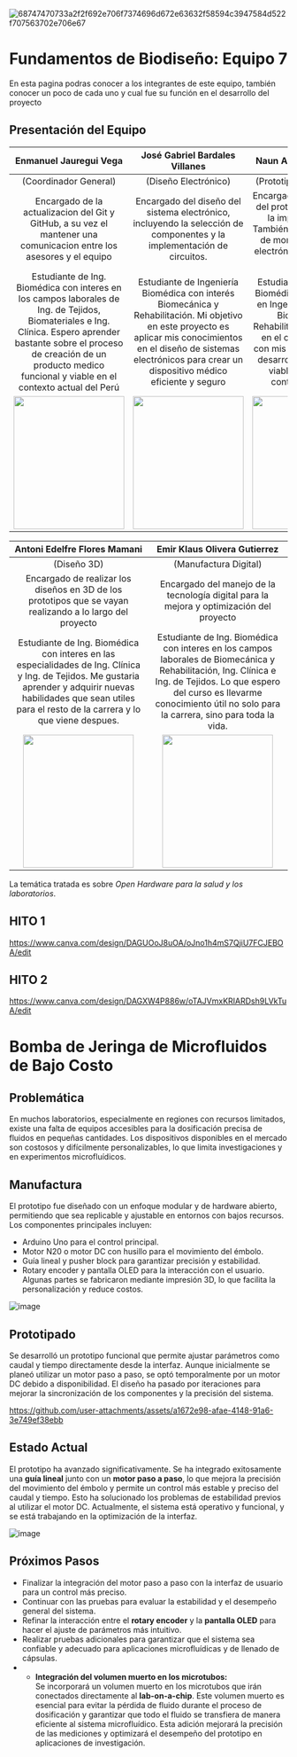 ![68747470733a2f2f692e706f7374696d672e63632f58594c3947584d522f707563702e706e67](https://github.com/user-attachments/assets/f5917d88-32cc-4da6-9d7f-f75349cf09a3)

# Fundamentos de Biodiseño: Equipo 7
En esta pagina podras conocer a los integrantes de este equipo, también conocer un poco de cada uno y cual fue su función en el desarrollo del proyecto
## Presentación del Equipo

|Enmanuel Jauregui Vega | José Gabriel Bardales Villanes | Naun Aldair Cari Quispe |
|:---:|:---:|:---:|
| (Coordinador General) | (Diseño Electrónico) | (Prototipado Electrónico) |
|Encargado de la actualizacion del Git y GitHub, a su vez el mantener una comunicacion entre los asesores y el equipo|Encargado del diseño del sistema electrónico, incluyendo la selección de componentes y la implementación de circuitos.|Encargado del ensamblaje del prototipo, incluyendo la impresión en 3D. También seré responsable de montar los circuitos electrónicos a lo largo del proyecto|
|Estudiante de Ing. Biomédica con interes en los campos laborales de Ing. de Tejidos, Biomateriales e Ing. Clínica. Espero aprender bastante sobre el proceso de creación de un producto medico funcional y viable en el contexto actual del Perú|Estudiante de Ingeniería Biomédica con interés Biomecánica y Rehabilitación. Mi objetivo en este proyecto es aplicar mis conocimientos en el diseño de sistemas electrónicos para crear un dispositivo médico eficiente y seguro|Estudiante de Ingeniería Biomédica con un interés en Ingeniería de Tejidos, Biomecánica y Rehabilitación. Mi objetivo en el curso es trabajar con mis compañeros para desarrollar una solución viable, adaptada al contexto del Perú|
|<img src="https://github.com/user-attachments/assets/b36e7224-9158-4c52-ae56-3bf3927f897a" width="200" height="240"> | <img src="https://github.com/JogaBardales/Proyecto1FUNBIO/blob/main/Archivo2/José%20Bardales.jpeg" width="200" height="240"> |<img src="https://github.com/user-attachments/assets/77ec108f-d220-41fc-8299-dacc27195330" width="200" height="240">|

| Antoni Edelfre  Flores Mamani | Emir Klaus Olivera Gutierrez |
|:---:|:---:|
| (Diseño 3D) | (Manufactura Digital) |
|Encargado de realizar los diseños en 3D de los prototipos que se vayan realizando a lo largo del proyecto|Encargado del manejo de la tecnología digital para la mejora y optimización del proyecto|
|Estudiante de Ing. Biomédica con interes en las especialidades de Ing. Clínica y Ing. de Tejidos. Me gustaria aprender y adquirir nuevas habilidades que sean utiles para el resto de la carrera y lo que viene despues.|Estudiante de Ing. Biomédica con interes en los campos laborales de Biomecánica y Rehabilitación, Ing. Clínica e Ing. de Tejidos. Lo que espero del curso es llevarme conocimiento útil no solo para la carrera, sino para toda la vida.|
| <img src="https://github.com/user-attachments/assets/a72e9ff4-b088-4128-8486-cf9837a70d45" width="200" height="240"> |<img src="https://github.com/user-attachments/assets/aaefd264-a8f6-4327-9f68-ec9dada9d525" width="200" height="240">|

La temática tratada es sobre *Open Hardware para la salud y los laboratorios*.

## HITO 1
https://www.canva.com/design/DAGUOoJ8uOA/oJno1h4mS7QjiU7FCJEBOA/edit

## HITO 2
https://www.canva.com/design/DAGXW4P886w/oTAJVmxKRIARDsh9LVkTuA/edit
# Bomba de Jeringa de Microfluidos de Bajo Costo

## Problemática
En muchos laboratorios, especialmente en regiones con recursos limitados, existe una falta de equipos accesibles para la dosificación precisa de fluidos en pequeñas cantidades. Los dispositivos disponibles en el mercado son costosos y difícilmente personalizables, lo que limita investigaciones y en experimentos microfluídicos.

## Manufactura
El prototipo fue diseñado con un enfoque modular y de hardware abierto, permitiendo que sea replicable y ajustable en entornos con bajos recursos. Los componentes principales incluyen:
- Arduino Uno para el control principal.
- Motor N20 o motor DC con husillo para el movimiento del émbolo.
- Guía lineal y pusher block para garantizar precisión y estabilidad.
- Rotary encoder y pantalla OLED para la interacción con el usuario.
Algunas partes se fabricaron mediante impresión 3D, lo que facilita la personalización y reduce costos.

![image](https://github.com/user-attachments/assets/d7a0ddee-8497-4a19-b9e1-7288c5c378c6)



## Prototipado
Se desarrolló un prototipo funcional que permite ajustar parámetros como caudal y tiempo directamente desde la interfaz. Aunque inicialmente se planeó utilizar un motor paso a paso, se optó temporalmente por un motor DC debido a disponibilidad. El diseño ha pasado por iteraciones para mejorar la sincronización de los componentes y la precisión del sistema.



https://github.com/user-attachments/assets/a1672e98-afae-4148-91a6-3e749ef38ebb


## Estado Actual
El prototipo ha avanzado significativamente. Se ha integrado exitosamente una **guía lineal** junto con un **motor paso a paso**, lo que mejora la precisión del movimiento del émbolo y permite un control más estable y preciso del caudal y tiempo. Esto ha solucionado los problemas de estabilidad previos al utilizar el motor DC. Actualmente, el sistema está operativo y funcional, y se está trabajando en la optimización de la interfaz.



![image](https://github.com/user-attachments/assets/bd499100-c9b9-4d92-97a3-8507060be8c4)


## Próximos Pasos
- Finalizar la integración del motor paso a paso con la interfaz de usuario para un control más preciso.
- Continuar con las pruebas para evaluar la estabilidad y el desempeño general del sistema.
- Refinar la interacción entre el **rotary encoder** y la **pantalla OLED** para hacer el ajuste de parámetros más intuitivo.
- Realizar pruebas adicionales para garantizar que el sistema sea confiable y adecuado para aplicaciones microfluídicas y de llenado de cápsulas.
- - **Integración del volumen muerto en los microtubos:**  
  Se incorporará un volumen muerto en los microtubos que irán conectados directamente al **lab-on-a-chip**. Este volumen muerto es esencial para evitar la pérdida de fluido durante el proceso de dosificación y garantizar que todo el fluido se transfiera de manera eficiente al sistema microfluídico. Esta adición mejorará la precisión de las mediciones y optimizará el desempeño del prototipo en aplicaciones de investigación.
